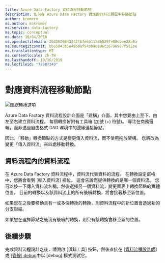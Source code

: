 ```yaml
---
title: Azure Data Factory 資料流程移動節點
description: 如何在 Azure Data Factory 對應的資料流程圖中移動節點
author: kromerm
ms.author: makromer
ms.service: data-factory
ms.topic: conceptual
ms.date: 10/04/2018
ms.openlocfilehash: 2031820843342fb7e6b115865297e08cbee28a0a
ms.sourcegitcommit: bb65043d5e49b8af94bba0e96c36796987f5a2be
ms.translationtype: MT
ms.contentlocale: zh-TW
ms.lasthandoff: 10/16/2019
ms.locfileid: "72387340"
---
```

# <a name="mapping-data-flow-move-nodes"></a>對應資料流程移動節點



![匯總轉換選項](media/data-flow/agghead.png "匯總工具標頭")

Azure Data Factory 資料流程設計介面是「建構」介面，其中您要由上至下、由左至右建立資料流程。 每個轉換皆附有工具箱 (加號 (+) 符號)。 專注在商務邏輯，而非透過自由格式 DAG 環境中的邊緣連接節點。

因此，「移動」轉換節點的方式是變更傳入資料流，而不使用拖放架構。 您將改為變更「傳入資料流」來四處移動轉換。

## <a name="streams-of-data-inside-of-data-flow"></a>資料流程內的資料流程

在 Azure Data Factory 資料流程中，資料流代表資料的流程。 在轉換設定窗格中，您將會看到 [輸入資料流] 欄位。 這會告訴您提供轉換的是哪一個資料流。 您可以按一下傳入資料流名稱，然後選擇另一個資料流，變更圖表上轉換節點的實體位置。 目前的轉換以及該資料流上的所有後續轉換，將會接著移至新位置。

如果您在之後要移動具有一或多個轉換的轉換，則資料流程中的新位置會透過新的分支聯結。

如果您在選擇節點之後沒有後續的轉換，則只有該轉換會移至新的位置。

## <a name="next-steps"></a>後續步驟

完成資料流程設計之後，請開啟 [偵錯工具] 按鈕，然後直接在 [[資料流程設計師](concepts-data-flow-debug-mode.md)] 或 [[管線] debug](control-flow-execute-data-flow-activity.md)中以 [debug] 模式測試它。
